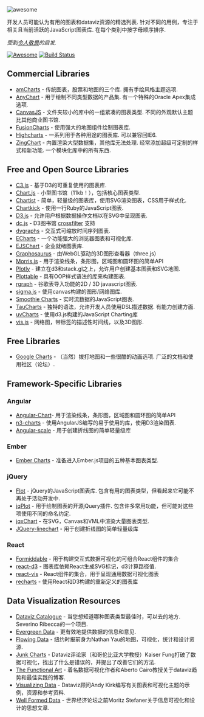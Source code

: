 <div class="github-widget" data-repo="zingchart/awesome-charting"></div>

<img src="https://cdn.rawgit.com/zingchart/awesome-charting/media/assets/awesome-charting.svg" alt="awesome">

 开发人员可能认为有用的图表和dataviz资源的精选列表.  针对不同的用例，专注于相关且当前活跃的JavaScript图表库.  在每个类别中按字母顺序排序.

*受到<a href="https://github.com/sindresorhus/awesome">令人敬畏</a>的启发.*

[![Awesome](https://cdn.rawgit.com/sindresorhus/awesome/d7305f38d29fed78fa85652e3a63e154dd8e8829/media/badge.svg)](https://github.com/sindresorhus/awesome) [![Build Status](https://travis-ci.org/zingchart/awesome-charting.svg?branch=master)](https://travis-ci.org/zingchart/awesome-charting)


## Commercial Libraries
* [amCharts](https://www.amcharts.com/)   - 传统图表，股票和地图的三个库.  拥有手绘风格主题选项.
* [AnyChart](http://www.anychart.com/)   - 用于绘制不同类型数据的产品集.  有一个特殊的Oracle Apex集成选项.
* [CanvasJS](http://canvasjs.com/)   - 文件夹较小的库中的一组紧凑的图表类型.  不同的外观默认主题比其他商业图书馆.
* [FusionCharts](http://www.fusioncharts.com/) - 使用强大的地图组件绘制图表库.
* [Highcharts](http://www.highcharts.com/)   - 一系列用于各种用途的图表库.  可以兼容回IE6.
* [ZingChart](http://www.zingchart.com)   - 内置渲染大型数据集，其他库无法处理.  经常添加超级可定制的样式和新功能.  一个模块化库中的所有东西.

## Free and Open Source Libraries
* [C3.js](http://c3js.org/) - 基于D3的可重复使用的图表库.
* [Chart.js](http://www.chartjs.org/) - 小型图书馆（11kb！），包括核心图表类型.
* [Chartist](https://gionkunz.github.io/chartist-js/) - 简单，轻量级的图表库，使用SVG渲染图表，CSS用于样式化.
* [Chartkick](https://github.com/ankane/chartkick) - 使用一行Ruby的JavaScript图表.
* [D3.js](https://d3js.org/) - 允许用户根据数据操作文档以在SVG中呈现图表.
* [dc.js](https://dc-js.github.io/dc.js/) -  D3图书馆 [crossfilter](http://square.github.io/crossfilter/) 支持
* [dygraphs](https://github.com/danvk/dygraphs) - 交互式可缩放时间序列图表.
* [ECharts](https://github.com/ecomfe/echarts) - 一个功能强大的浏览器图表和可视化库.
* [EJSChart](https://github.com/EmpriseCorporation/EJSCharts) - 企业就绪图表库.
* [Graphosaurus](https://github.com/frewsxcv/graphosaurus) - 由WebGL驱动的3D图形查看器（three.js）
* [Morris.js](http://morrisjs.github.io/morris.js) - 用于渲染线条，条形图，区域图和圆环图的简单API
* [Plotly](https://github.com/plotly/plotly.js) - 建立在d3和stack.gl之上，允许用户创建基本图表和SVG地图.
* [Plottable](https://github.com/palantir/plottable) - 具有OOP样式语法的库来构建图表.
* [rgraph](http://www.rgraph.net/) - 谷歌表导入功能的2D / 3D javascript图表.
* [sigma.js](https://github.com/jacomyal/sigma.js) - 使用canvas构建的图形/网络图库.
* [Smoothie Charts](https://github.com/joewalnes/smoothie) - 实时流数据的JavaScript图表.
* [TauCharts](https://www.taucharts.com/)   - 独特的语法，允许开发人员使用DSL描述数据.  有能力创建方面.
* [uvCharts](https://github.com/imaginea/uvCharts) - 使用d3.js构建的JavaScript Charting库
* [vis.js](http://visjs.org/) - 网络图，带标签的描述性时间线，以及3D图形.

## Free Libraries
* [Google Charts](https://developers.google.com/chart/)   - （当然）拨打地图和一些很酷的动画选项.  广泛的文档和使用社区（论坛）.

## Framework-Specific Libraries
### Angular
* [Angular-Chart](http://jtblin.github.io/angular-chart.js)- 用于渲染线条，条形图，区域图和圆环图的简单API
* [n3-charts](https://github.com/n3-charts/line-chart) - 使用AngularJS编写的易于使用的库，使用D3渲染图表.
* [Angular-scale](https://github.com/kirillstepkin/scale) - 用于创建折线图的简单轻量级库

### Ember
* [Ember Charts](http://addepar.github.io/ember-charts/#/overview) - 准备进入Ember.js项目的五种基本图表类型.

### jQuery
* [Flot](http://www.flotcharts.org/)   -  jQuery的JavaScript图表库.  包含有用的图表类型，但看起来它可能不再处于活动开发中.
* [jqPlot](http://www.jqplot.com)   - 用于绘制图表的开源jQuery插件.  包含许多常用功能，但可能对这些项使用不同的命名约定.
* [jqxChart](http://www.jqwidgets.com/jquery-widgets-documentation/documentation/jqxchart/jquery-chart-getting-started.htm) - 在SVG，Canvas和VML中渲染大量图表类型.
* [JQuery-linechart](https://github.com/kirillstepkin/jquery-linechart) - 用于创建折线图的简单轻量级库

### React
* [Formiddable](https://github.com/FormidableLabs/victory) - 用于构建交互式数据可视化的可组合React组件的集合
* [react-d3](https://github.com/esbullington/react-d3) - 图表库依赖React生成SVG标记，d3计算路径值.
* [react-vis](https://github.com/uber-common/react-vis) -  React组件的集合，用于呈现通用数据可视化图表
* [recharts](http://recharts.org) - 使用React和D3构建的重新定义的图表库


## Data Visualization Resources
* [Dataviz Catalogue](http://datavizcatalogue.com)   - 当您想知道哪种图表类型最佳时，可以去的地方.  Severino Ribecca的一个项目.
* [Evergreen Data](http://stephanieevergreen.com) - 更有效地提供数据的信息和意见.
* [Flowing Data](http://flowingdata.com) - 纽约时报前身为Nathan Yau的地图，可视化，统计和设计资源.
* [Junk Charts](http://junkcharts.typepad.com) -  Dataviz评论家（和哥伦比亚大学教授）Kaiser Fung打破了数据可视化，找出了什么是错误的，并提出了改善它们的方法.
* [The Functional Art](http://www.thefunctionalart.com) - 着名数据可视化作者和Aberto Cairo教授关于dataviz趋势和最佳实践的博客.
* [Visualizing Data](http://www.visualisingdata.com) -  Dataviz顾问Andy Kirk编写有关图表和可视化主题的示例，资源和参考资料.
* [Well Formed Data](http://well-formed-data.net/archives/1210/little-boxes) - 世界经济论坛之前Moritz Stefaner关于信息可视化和设计的思想文章.
